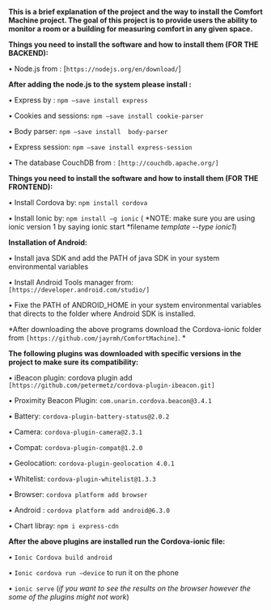 **This is a brief explanation of the project and the way to install the Comfort Machine project.  The goal of this project is to provide users the ability to monitor a room or a building for measuring comfort in any given space.**

**Things you need to install the software and how to install them (FOR THE BACKEND):**

•	Node.js from : [`https://nodejs.org/en/download/`]


**After adding the node.js to the system please install :** 


•	Express by : `npm –save install express`

•	Cookies and sessions: `npm –save install cookie-parser`

•	Body parser: `npm –save install  body-parser`

•	Express session: `npm –save install express-session` 

•	The database CouchDB  from : `[http://couchdb.apache.org/]`


**Things you need to install the software and how to install them (FOR THE FRONTEND):**

•	Install Cordova by: `npm install cordova`

•	Install Ionic by: `npm install –g ionic` ( *NOTE: make sure you are using ionic version 1 by saying ionic start *filename *template --type ionic1*)

**Installation of Android:** 

•	Install java SDK and add the PATH of java SDK in your system environmental variables

•	Install Android Tools manager from: `[https://developer.android.com/studio/] ` 

•	Fixe the PATH of ANDROID_HOME in your system environmental variables that directs to the folder where Android SDK is installed.

*After downloading the above programs download the Cordova-ionic folder from `[https://github.com/jayrmh/ComfortMachine]`. *

**The following plugins was downloaded with specific versions in the project to make sure its compatibility:** 

•	iBeacon plugin: cordova plugin add `[https://github.com/petermetz/cordova-plugin-ibeacon.git]`

•	Proximity Beacon Plugin: `com.unarin.cordova.beacon@3.4.1`


•	Battery: `cordova-plugin-battery-status@2.0.2`

•	Camera: `cordova-plugin-camera@2.3.1`

•	Compat: `cordova-plugin-compat@1.2.0`


•	Geolocation: `cordova-plugin-geolocation 4.0.1`

•	Whitelist: `cordova-plugin-whitelist@1.3.3`


•	Browser:  `cordova platform add browser`

•	Android : `cordova platform add android@6.3.0`


•	Chart libray: `npm i express-cdn`

**After the above plugins are installed run the Cordova-ionic file:**

•	`Ionic Cordova build android`

•	`Ionic cordova run –device` to run it on the phone 


•	`ionic serve` (*if you want to see the results on the browser however the some of the plugins might not work*)
  







